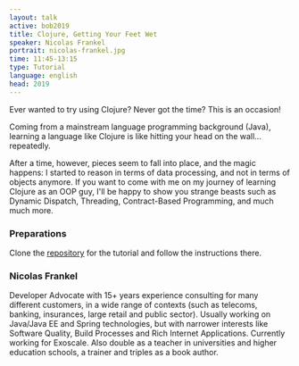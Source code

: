 ```yaml
---
layout: talk
active: bob2019
title: Clojure, Getting Your Feet Wet
speaker: Nicolas Frankel
portrait: nicolas-frankel.jpg
time: 11:45-13:15
type: Tutorial
language: english
head: 2019
---
```


Ever wanted to try using Clojure? Never got the time? This is an
occasion!

Coming from a mainstream language programming background (Java),
learning a language like Clojure is like hitting your head on the
wall... repeatedly.

After a time, however, pieces seem to fall into place, and the magic
happens: I started to reason in terms of data processing, and not in
terms of objects anymore. If you want to come with me on my journey of
learning Clojure as an OOP guy, I'll be happy to show you strange
beasts such as Dynamic Dispatch, Threading, Contract-Based
Programming, and much much more.

### Preparations

Clone the
[repository](https://github.com/exoscale-labs/clojure-workshop) for
the tutorial and follow the instructions there.

### Nicolas Frankel

Developer Advocate with 15+ years experience consulting for many
different customers, in a wide range of contexts (such as telecoms,
banking, insurances, large retail and public sector). Usually working
on Java/Java EE and Spring technologies, but with narrower interests
like Software Quality, Build Processes and Rich Internet
Applications. Currently working for Exoscale. Also double as a teacher
in universities and higher education schools, a trainer and triples as
a book author.
